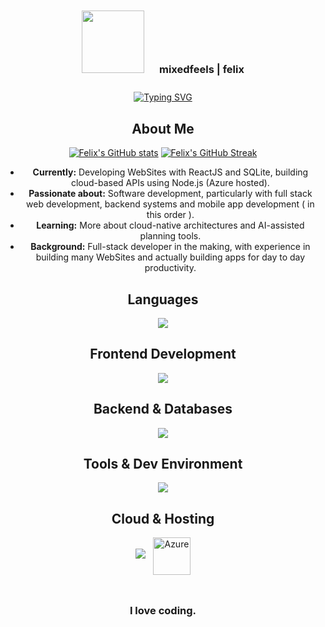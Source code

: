 <div align="center">

<div align="center">
  <div style="display: inline-block; padding: 10px;">
    <img src="https://media2.giphy.com/media/v1.Y2lkPTc5MGI3NjExYWw5MXl4dzR5ZHE3ZXAxM3h6dDFrcWsxZ2kycGJpaXU1dTg4NmJ0OCZlcD12MV9pbnRlcm5hbF9naWZfYnlfaWQmY3Q9Zw/MnIO9NK5QwKRvVvfE7/giphy.gif" width="100px" height="100px">
  </div>
  <div style="display: inline-block; padding: 10px;">
    <h3>mixedfeels | felix</h3>
  </div>
</div>


<div align="center">
  <a href="https://git.io/typing-svg">
    <img src="https://readme-typing-svg.herokuapp.com?font=Fira+Code&pause=1000&color=5805fc&center=true&width=435&lines=Full-Stack+Developer;Web-Dev;AI-Enthusiast;Mobile-Dev" alt="Typing SVG" />
  </a>
</div>

##  About Me

[![Felix's GitHub stats](https://github-readme-stats.vercel.app/api?username=mixedfeels&show_icons=true&theme=radical)](https://github.com/mixedfeels)
[![Felix's GitHub Streak](https://github-readme-streak-stats.herokuapp.com/?user=mixedfeels&theme=radical)](https://github.com/mixedfeels)

-  **Currently:** Developing WebSites with ReactJS and SQLite, building cloud-based APIs using Node.js (Azure hosted).
-  **Passionate about:** Software development, particularly with full stack web development, backend systems and mobile app development ( in this order ).
-  **Learning:** More about cloud-native architectures and AI-assisted planning tools.
-  **Background:** Full-stack developer in the making, with experience in building many WebSites and actually building apps for day to day productivity.

## Languages
<p align="center">
  <img src="https://skillicons.dev/icons?i=java,js,ts,python" />
</p>

##  Frontend Development
<p align="center">
  <img src="https://skillicons.dev/icons?i=react,html,css,next" />
</p>

##  Backend & Databases
<p align="center">
  <img src="https://skillicons.dev/icons?i=nodejs,express,mysql,sqlite" />
</p>

## Tools & Dev Environment
<p align="center"> 
  <img src="https://skillicons.dev/icons?i=vscode,androidstudio,git,github,postman,figma" /> 
</p>

## Cloud & Hosting
<p align="center"> 
  <img src="https://skillicons.dev/icons?i=firebase,vercel" /> &nbsp;
  <img src="https://upload.wikimedia.org/wikipedia/commons/a/a8/Microsoft_Azure_Logo.svg" alt="Azure"     width="60" align="center"/> 
</p>




  <div style="display: inline-block; padding: 10px;">
    <h3>I love coding.</h3>
  </div>


</div>
